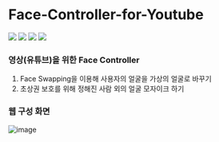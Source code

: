 # Face-Controller-for-Youtube
<img src="https://img.shields.io/badge/Python-3776AB?style=flat-square&logo=python&logoColor=white"/> <img src="https://img.shields.io/badge/PyTorch-EE4C2C?style=flat-square&logo=pytorch&logoColor=white"/> <img src="https://img.shields.io/badge/Flutter-02569B?style=flat-square&logo=flutter&logoColor=white"/> <img src="https://img.shields.io/badge/FastAPI-009688?style=flat-square&logo=fastapi&logoColor=white"/>

### 영상(유튜브)을 위한 Face Controller
1. Face Swapping을 이용해 사용자의 얼굴을 가상의 얼굴로 바꾸기
2. 초상권 보호를 위해 정해진 사람 외의 얼굴 모자이크 하기

### 웹 구성 화면
![image](https://user-images.githubusercontent.com/39791467/198338529-b3800be5-e21d-4863-95a1-dea011b38b32.png)
